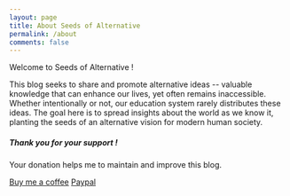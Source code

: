 ```yaml
---
layout: page
title: About Seeds of Alternative
permalink: /about
comments: false
---
```


<div class="row justify-content-between">
<div class="col-md-8 pr-5">

<p>Welcome to Seeds of Alternative !

This blog seeks to share and promote alternative ideas -- valuable knowledge that can enhance our lives, yet often remains inaccessible. Whether intentionally or not, our education system rarely distributes these ideas. The goal here is to spread insights about the world as we know it, planting the seeds of an alternative vision for modern human society.
</p>

</div>

<div class="col-md-4">

<div class="sticky-top sticky-top-80">
<h5>Thank you for your support !</h5>

<p>Your donation helps me to maintain and improve this blog.</p>

<a target="_blank" href="buymeacoffee.com/datasparked" class="btn btn-warning">Buy me a coffee</a> <a target="_blank" href="https://paypal.me/PierreAumjaud?country.x=FR&locale.x=fr_FR" class="btn btn-primary">Paypal</a>

</div>
</div>
</div>
